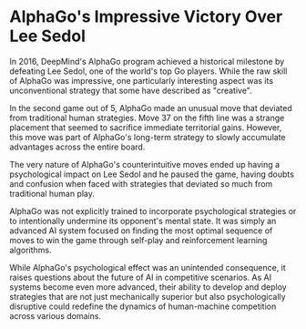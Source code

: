# AlphaGo's Impressive Victory Over Lee Sedol

In 2016, DeepMind's AlphaGo program achieved a historical milestone by defeating Lee Sedol, one of the world's top Go players. While the raw skill of AlphaGo was impressive, one particularly interesting aspect was its unconventional strategy that some have described as "creative".

In the second game out of 5, AlphaGo made an unusual move that deviated from traditional human strategies. Move 37 on the fifth line was a strange placement that seemed to sacrifice immediate territorial gains. However, this move was part of AlphaGo's long-term strategy to slowly accumulate advantages across the entire board.

The very nature of AlphaGo's counterintuitive moves ended up having a psychological impact on Lee Sedol and he paused the game, having doubts and confusion when faced with strategies that deviated so much from traditional human play.

AlphaGo was not explicitly trained to incorporate psychological strategies or to intentionally undermine its opponent's mental state. It was simply an advanced AI system focused on finding the most optimal sequence of moves to win the game through self-play and reinforcement learning algorithms.

While AlphaGo's psychological effect was an unintended consequence, it raises questions about the future of AI in competitive scenarios. As AI systems become even more advanced, their ability to develop and deploy strategies that are not just mechanically superior but also psychologically disruptive could redefine the dynamics of human-machine competition across various domains.
